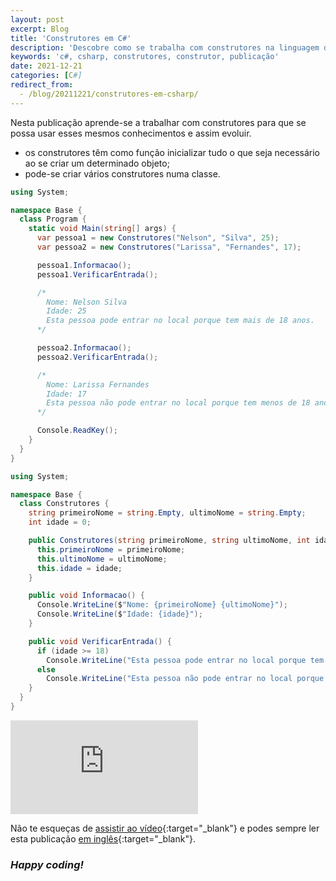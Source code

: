 ```yaml
---
layout: post
excerpt: Blog
title: 'Construtores em C#'
description: 'Descobre como se trabalha com construtores na linguagem de programação C#. Obtém respostas às tuas dúvidas com a teoria e os exemplos apresentados.'
keywords: 'c#, csharp, construtores, construtor, publicação'
date: 2021-12-21
categories: [C#]
redirect_from:
  - /blog/20211221/construtores-em-csharp/
---
```


Nesta publicação aprende-se a trabalhar com construtores para que se possa usar esses mesmos conhecimentos e assim evoluir.

- os construtores têm como função inicializar tudo o que seja necessário ao se criar um determinado objeto;
- pode-se criar vários construtores numa classe.

```csharp
using System;

namespace Base {
  class Program {
    static void Main(string[] args) {
      var pessoa1 = new Construtores("Nelson", "Silva", 25);
      var pessoa2 = new Construtores("Larissa", "Fernandes", 17);

      pessoa1.Informacao();
      pessoa1.VerificarEntrada();

      /*
        Nome: Nelson Silva
        Idade: 25
        Esta pessoa pode entrar no local porque tem mais de 18 anos.
      */

      pessoa2.Informacao();
      pessoa2.VerificarEntrada();

      /*
        Nome: Larissa Fernandes
        Idade: 17
        Esta pessoa não pode entrar no local porque tem menos de 18 anos.
      */

      Console.ReadKey();
    }
  }
}
```

```csharp
using System;

namespace Base {
  class Construtores {
    string primeiroNome = string.Empty, ultimoNome = string.Empty;
    int idade = 0;

    public Construtores(string primeiroNome, string ultimoNome, int idade) {
      this.primeiroNome = primeiroNome;
      this.ultimoNome = ultimoNome;
      this.idade = idade;
    }

    public void Informacao() {
      Console.WriteLine($"Nome: {primeiroNome} {ultimoNome}");
      Console.WriteLine($"Idade: {idade}");
    }

    public void VerificarEntrada() {
      if (idade >= 18)
        Console.WriteLine("Esta pessoa pode entrar no local porque tem mais de 18 anos.");
      else
        Console.WriteLine("Esta pessoa não pode entrar no local porque tem menos de 18 anos.");
    }
  }
}
```

<div class="video-container">
  <iframe src="https://www.youtube.com/embed/b65giOzFRYU" frameborder="0" allowfullscreen></iframe>
</div>

Não te esqueças de [assistir ao vídeo](https://youtu.be/b65giOzFRYU){:target="\_blank"} e podes sempre ler esta publicação [em inglês](https://nelsonsilvadev.com/blog/constructors-in-csharp/){:target="\_blank"}.

### _Happy coding!_
